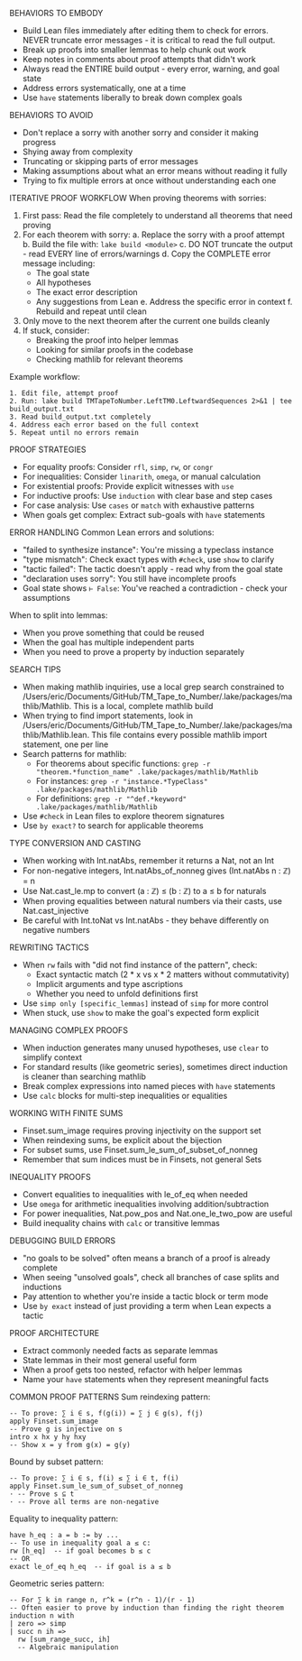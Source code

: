 BEHAVIORS TO EMBODY
- Build Lean files immediately after editing them to check for errors. NEVER truncate error messages - it is critical to read the full output.
- Break up proofs into smaller lemmas to help chunk out work
- Keep notes in comments about proof attempts that didn't work
- Always read the ENTIRE build output - every error, warning, and goal state
- Address errors systematically, one at a time
- Use `have` statements liberally to break down complex goals

BEHAVIORS TO AVOID
- Don't replace a sorry with another sorry and consider it making progress
- Shying away from complexity
- Truncating or skipping parts of error messages
- Making assumptions about what an error means without reading it fully
- Trying to fix multiple errors at once without understanding each one

ITERATIVE PROOF WORKFLOW
When proving theorems with sorries:
1. First pass: Read the file completely to understand all theorems that need proving
2. For each theorem with sorry:
   a. Replace the sorry with a proof attempt
   b. Build the file with: `lake build <module>` 
   c. DO NOT truncate the output - read EVERY line of errors/warnings
   d. Copy the COMPLETE error message including:
      - The goal state
      - All hypotheses
      - The exact error description
      - Any suggestions from Lean
   e. Address the specific error in context
   f. Rebuild and repeat until clean
3. Only move to the next theorem after the current one builds cleanly
4. If stuck, consider:
   - Breaking the proof into helper lemmas
   - Looking for similar proofs in the codebase
   - Checking mathlib for relevant theorems

Example workflow:
```
1. Edit file, attempt proof
2. Run: lake build TMTapeToNumber.LeftTM0.LeftwardSequences 2>&1 | tee build_output.txt
3. Read build_output.txt completely
4. Address each error based on the full context
5. Repeat until no errors remain
```

PROOF STRATEGIES
- For equality proofs: Consider `rfl`, `simp`, `rw`, or `congr`
- For inequalities: Consider `linarith`, `omega`, or manual calculation
- For existential proofs: Provide explicit witnesses with `use`
- For inductive proofs: Use `induction` with clear base and step cases
- For case analysis: Use `cases` or `match` with exhaustive patterns
- When goals get complex: Extract sub-goals with `have` statements

ERROR HANDLING
Common Lean errors and solutions:
- "failed to synthesize instance": You're missing a typeclass instance
- "type mismatch": Check exact types with `#check`, use `show` to clarify
- "tactic failed": The tactic doesn't apply - read why from the goal state
- "declaration uses sorry": You still have incomplete proofs
- Goal state shows `⊢ False`: You've reached a contradiction - check your assumptions

When to split into lemmas:
- When you prove something that could be reused
- When the goal has multiple independent parts
- When you need to prove a property by induction separately

SEARCH TIPS
- When making mathlib inquiries, use a local grep search constrained to /Users/eric/Documents/GitHub/TM_Tape_to_Number/.lake/packages/mathlib/Mathlib. This is a local, complete mathlib build
- When trying to find import statements, look in /Users/eric/Documents/GitHub/TM_Tape_to_Number/.lake/packages/mathlib/Mathlib.lean. This file contains every possible mathlib import statement, one per line
- Search patterns for mathlib:
  - For theorems about specific functions: `grep -r "theorem.*function_name" .lake/packages/mathlib/Mathlib`
  - For instances: `grep -r "instance.*TypeClass" .lake/packages/mathlib/Mathlib`
  - For definitions: `grep -r "^def.*keyword" .lake/packages/mathlib/Mathlib`
- Use `#check` in Lean files to explore theorem signatures
- Use `by exact?` to search for applicable theorems

TYPE CONVERSION AND CASTING
- When working with Int.natAbs, remember it returns a Nat, not an Int
- For non-negative integers, Int.natAbs_of_nonneg gives (Int.natAbs n : ℤ) = n
- Use Nat.cast_le.mp to convert (a : ℤ) ≤ (b : ℤ) to a ≤ b for naturals
- When proving equalities between natural numbers via their casts, use Nat.cast_injective
- Be careful with Int.toNat vs Int.natAbs - they behave differently on negative numbers

REWRITING TACTICS
- When `rw` fails with "did not find instance of the pattern", check:
  - Exact syntactic match (2 * x vs x * 2 matters without commutativity)
  - Implicit arguments and type ascriptions
  - Whether you need to unfold definitions first
- Use `simp only [specific_lemmas]` instead of `simp` for more control
- When stuck, use `show` to make the goal's expected form explicit

MANAGING COMPLEX PROOFS
- When induction generates many unused hypotheses, use `clear` to simplify context
- For standard results (like geometric series), sometimes direct induction is cleaner than searching mathlib
- Break complex expressions into named pieces with `have` statements
- Use `calc` blocks for multi-step inequalities or equalities

WORKING WITH FINITE SUMS
- Finset.sum_image requires proving injectivity on the support set
- When reindexing sums, be explicit about the bijection
- For subset sums, use Finset.sum_le_sum_of_subset_of_nonneg
- Remember that sum indices must be in Finsets, not general Sets

INEQUALITY PROOFS
- Convert equalities to inequalities with le_of_eq when needed
- Use `omega` for arithmetic inequalities involving addition/subtraction
- For power inequalities, Nat.pow_pos and Nat.one_le_two_pow are useful
- Build inequality chains with `calc` or transitive lemmas

DEBUGGING BUILD ERRORS
- "no goals to be solved" often means a branch of a proof is already complete
- When seeing "unsolved goals", check all branches of case splits and inductions
- Pay attention to whether you're inside a tactic block or term mode
- Use `by exact` instead of just providing a term when Lean expects a tactic

PROOF ARCHITECTURE
- Extract commonly needed facts as separate lemmas
- State lemmas in their most general useful form
- When a proof gets too nested, refactor with helper lemmas
- Name your `have` statements when they represent meaningful facts

COMMON PROOF PATTERNS
Sum reindexing pattern:
```lean
-- To prove: ∑ i ∈ s, f(g(i)) = ∑ j ∈ g(s), f(j)
apply Finset.sum_image
-- Prove g is injective on s
intro x hx y hy hxy
-- Show x = y from g(x) = g(y)
```

Bound by subset pattern:
```lean
-- To prove: ∑ i ∈ s, f(i) ≤ ∑ i ∈ t, f(i)
apply Finset.sum_le_sum_of_subset_of_nonneg
· -- Prove s ⊆ t
· -- Prove all terms are non-negative
```

Equality to inequality pattern:
```lean
have h_eq : a = b := by ...
-- To use in inequality goal a ≤ c:
rw [h_eq]  -- if goal becomes b ≤ c
-- OR
exact le_of_eq h_eq  -- if goal is a ≤ b
```

Geometric series pattern:
```lean
-- For ∑ k in range n, r^k = (r^n - 1)/(r - 1)
-- Often easier to prove by induction than finding the right theorem
induction n with
| zero => simp
| succ n ih => 
  rw [sum_range_succ, ih]
  -- Algebraic manipulation
```